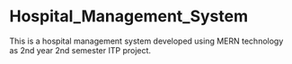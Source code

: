 # Hospital_Management_System
This is a hospital management system developed using MERN technology as 2nd year 2nd semester ITP project.
